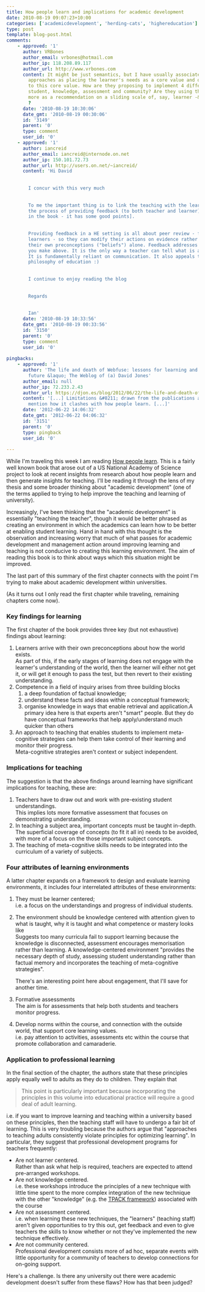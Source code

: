 ```yaml
---
title: How people learn and implications for academic development
date: 2010-08-19 09:07:23+10:00
categories: ['academicdevelopment', 'herding-cats', 'highereducation']
type: post
template: blog-post.html
comments:
    - approved: '1'
      author: VRBones
      author_email: vrbones@hotmail.com
      author_ip: 118.208.89.117
      author_url: http://www.vrbones.com
      content: It might be just semantics, but I have usually associated "learner centred"
        approaches as placing the learner's needs as a core value and other aspects subservient
        to this core value. How are they proposing to implement 4 different centres for
        student, knowledge, assessment and community? Are they using the term "centred"
        more as a recommendation on a sliding scale of, say, learner -&gt; teacher (management)
        ?
      date: '2010-08-19 10:30:06'
      date_gmt: '2010-08-19 00:30:06'
      id: '3149'
      parent: '0'
      type: comment
      user_id: '0'
    - approved: '1'
      author: iancreid
      author_email: iancreid@internode.on.net
      author_ip: 150.101.72.73
      author_url: http://users.on.net/~iancreid/
      content: 'Hi David
    
    
        I concur with this very much
    
    
        To me the important thing is to link the teaching with the learning - through
        the process of providing feedback (to both teacher and learner). [Search for ''feedback''
        in the book - it has some good points].
    
    
        Providing feedback in a HE setting is all about peer review - for teachers and
        learners - so they can modify their actions on evidence rather than relying on
        their own preconceptions ("beliefs") alone. Feedback addresses the four dot points
        you make above. It is the only way a teacher can tell what is actually being learned.
        It is fundamentally reliant on communication. It also appeals to my social constructivist
        philosophy of education :)
    
    
        I continue to enjoy reading the blog
    
    
        Regards
    
    
        Ian'
      date: '2010-08-19 10:33:56'
      date_gmt: '2010-08-19 00:33:56'
      id: '3150'
      parent: '0'
      type: comment
      user_id: '0'
    
pingbacks:
    - approved: '1'
      author: 'The life and death of Webfuse: lessons for learning and leading into the
        future &laquo; The Weblog of (a) David Jones'
      author_email: null
      author_ip: 72.233.2.43
      author_url: https://djon.es/blog/2012/06/22/the-life-and-death-of-webfuse-lessons-for-learning-and-leading-into-the-future/
      content: '[...] Limitations &#8211; drawn from the publications above.Also perhaps
        mention how it clashes with how people learn. [...]'
      date: '2012-06-22 14:06:32'
      date_gmt: '2012-06-22 04:06:32'
      id: '3151'
      parent: '0'
      type: pingback
      user_id: '0'
    
---
```

While I'm traveling this week I am reading [How people learn](http://www.nap.edu/openbook.php?record_id=6160). This is a fairly well known book that arose out of a US National Academy of Science project to look at recent insights from research about how people learn and then generate insights for teaching. I'll be reading it through the lens of my thesis and some broader thinking about "academic development" (one of the terms applied to trying to help improve the teaching and learning of university).

Increasingly, I've been thinking that the "academic development" is essentially "teaching the teacher", though it would be better phrased as creating an environment in which the academics can learn how to be better at enabling student learning. Hand in hand with this thought is the observation and increasing worry that much of what passes for academic development and management action around improving learning and teaching is not conducive to creating this learning environment. The aim of reading this book is to think about ways which this situation might be improved.

The last part of this summary of the first chapter connects with the point I'm trying to make about academic development within universities.

(As it turns out I only read the first chapter while traveling, remaining chapters come now).

### Key findings for learning

The first chapter of the book provides three key (but not exhaustive) findings about learning:

1. Learners arrive with their own preconceptions about how the world exists.  
    As part of this, if the early stages of learning does not engage with the learner's understanding of the world, then the learner will either not get it, or will get it enough to pass the test, but then revert to their existing understanding.
2. Competence in a field of inquiry arises from three building blocks
    1. a deep foundation of factual knowledge;
    2. understand these facts and ideas within a conceptual framework;
    3. organise knowledge in ways that enable retrieval and application.A primary idea here is that experts aren't "smart" people. But they do have conceptual frameworks that help apply/understand much quicker than others
3. An approach to teaching that enables students to implement meta-cognitive strategies can help them take control of their learning and monitor their progress.  
    Meta-cognitive strategies aren't context or subject independent.

### Implications for teaching

The suggestion is that the above findings around learning have significant implications for teaching, these are:

1. Teachers have to draw out and work with pre-existing student understandings.  
    This implies lots more formative assessment that focuses on demonstrating understanding.
2. In teaching a subject area, important concepts must be taught in-depth.  
    The superficial coverage of concepts (to fit it all in) needs to be avoided, with more of a focus on the those important subject concepts.
3. The teaching of meta-cognitive skills needs to be integrated into the curriculum of a variety of subjects.

### Four attributes of learning environments

A latter chapter expands on a framework to design and evaluate learning environments, it includes four interrelated attributes of these environments:

1. They must be learner centered;  
    i.e. a focus on the understandings and progress of individual students.
2. The environment should be knowledge centered with attention given to what is taught, why it is taught and what competence or mastery looks like  
    Suggests too many curricula fail to support learning because the knowledge is disconnected, assessment encourages memorisation rather than learning. A knowledge-centered environment "provides the necessary depth of study, assessing student understanding rather than factual memory and incorporates the teaching of meta-cognitive strategies".
    
    There's an interesting point here about engagement, that I'll save for another time.
    
3. Formative assessments  
    The aim is for assessments that help both students and teachers monitor progress.
4. Develop norms within the course, and connection with the outside world, that support core learning values.  
    i.e. pay attention to activities, assessments etc within the course that promote collaboration and camaraderie.

### Application to professional learning

In the final section of the chapter, the authors state that these principles apply equally well to adults as they do to children. They explain that

> This point is particularly important because incorporating the principles in this volume into educational practice will require a good deal of adult learning.

i.e. if you want to improve learning and teaching within a university based on these principles, then the teaching staff will have to undergo a fair bit of learning. This is very troubling because the authors argue that "approaches to teaching adults consistently violate principles for optimizing learning". In particular, they suggest that professional development programs for teachers frequently:

- Are not learner centered.  
    Rather than ask what help is required, teachers are expected to attend pre-arranged workshops.
- Are not knowledge centered.  
    i.e. these workshops introduce the principles of a new technique with little time spent to the more complex integration of the new technique with the other "knowledge" (e.g. the [TPACK framework](http://www.tpack.org/)) associated with the course
- Are not assessment centered.  
    i.e. when learning these new techniques, the "learners" (teaching staff) aren't given opportunities to try this out, get feedback and even to give teachers the skills to know whether or not they've implemented the new technique effectively.
- Are not community centered.  
    Professional development consists more of ad hoc, separate events with little opportunity for a community of teachers to develop connections for on-going support.

Here's a challenge. Is there any university out there were academic development doesn't suffer from these flaws? How has that been judged?